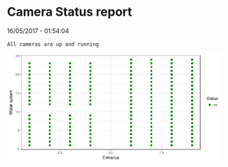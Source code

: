 Camera Status report
================
16/05/2017 - 01:54:04

    All cameras are up and running

![](camreport_files/figure-markdown_github/unnamed-chunk-2-1.png)
